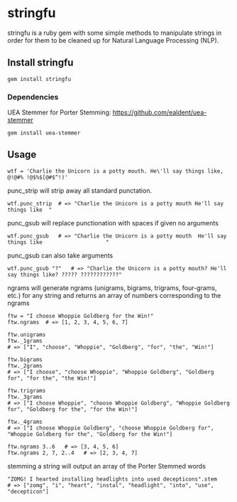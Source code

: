 # stringfu

stringfu is a ruby gem with some simple methods to manipulate strings in order for them to be cleaned up for Natural Language Processing (NLP).

## Install stringfu

    gem install stringfu

### Dependencies

UEA Stemmer for Porter Stemming: https://github.com/ealdent/uea-stemmer

    gem install uea-stemmer

## Usage

    wtf = 'Charlie the Unicorn is a potty mouth. He\'ll say things like, @!@#% !@$%$[@#$^!)'

punc_strip will strip away all standard punctation.
  
    wtf.punc_strip  # => "Charlie the Unicorn is a potty mouth He'll say things like  "

punc_gsub will replace punctionation with spaces if given no arguments

    wtf.punc_gsub   # => "Charlie the Unicorn is a potty mouth  He'll say things like                    "

punc_gsub can also take arguments

    wtf.punc_gsub "?"   # => "Charlie the Unicorn is a potty mouth? He'll say things like? ????? ????????????"

ngrams will generate ngrams (unigrams, bigrams, trigrams, four-grams, etc.) for any string and returns an array of numbers corresponding to the ngrams

    ftw = "I choose Whoppie Goldberg for the Win!"
    ftw.ngrams  # => [1, 2, 3, 4, 5, 6, 7]
    
    ftw.unigrams
    ftw._1grams
    # => ["I", "choose", "Whoppie", "Goldberg", "for", "the", "Win!"]
    
    ftw.bigrams
    ftw._2grams
    # => ["I choose", "choose Whoppie", "Whoppie Goldberg", "Goldberg for", "for the", "the Win!"]
    
    ftw.trigrams
    ftw._3grams
    # => ["I choose Whoppie", "choose Whoppie Goldberg", "Whoppie Goldberg for", "Goldberg for the", "for the Win!"]
    
    ftw._4grams   
    # => ["I choose Whoppie Goldberg", "choose Whoppie Goldberg for", "Whoppie Goldberg for the", "Goldberg for the Win!"]

    ftw.ngrams 3..6   # => [3, 4, 5, 6]
    ftw.ngrams 2, 7, 2..4   # => [2, 3, 4, 7]

stemming a string will output an array of the Porter Stemmed words

    "ZOMG! I hearted installing headlights into used decepticons".stem
    # => ["zomg", "i", "heart", "instal", "headlight", "into", "use", "decepticon"]